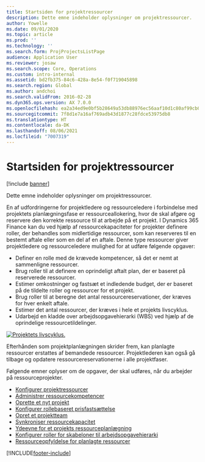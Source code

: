 ```yaml
---
title: Startsiden for projektressourcer
description: Dette emne indeholder oplysninger om projektressourcer.
author: Yowelle
ms.date: 09/01/2020
ms.topic: article
ms.prod: ''
ms.technology: ''
ms.search.form: ProjProjectsListPage
audience: Application User
ms.reviewer: josaw
ms.search.scope: Core, Operations
ms.custom: intro-internal
ms.assetid: bd2fb375-84c6-428a-8e54-f0f719045898
ms.search.region: Global
ms.author: andchoi
ms.search.validFrom: 2016-02-28
ms.dyn365.ops.version: AX 7.0.0
ms.openlocfilehash: ea2a34ed9e0bf5b28649a53db88976ec56aaf10d1c80af99cb0856250873a2ab
ms.sourcegitcommit: 7f8d1e7a16af769adb43d1877c28fdce53975db8
ms.translationtype: HT
ms.contentlocale: da-DK
ms.lasthandoff: 08/06/2021
ms.locfileid: "7007319"
---
```

# <a name="project-resourcing-home-page"></a>Startsiden for projektressourcer

[!include [banner](../includes/banner.md)]

Dette emne indeholder oplysninger om projektressourcer.

En af udfordringerne for projektledere og ressourceledere i forbindelse med projektets planlægningsfase er ressourceallokering, hvor de skal afgøre og reservere den korrekte ressource til at arbejde på et projekt. I Dynamics 365 Finance kan du ved hjælp af ressourcekapaciteter for projekter definere roller, der behandles som midlertidige ressourcer, som kan reserveres til en bestemt aftale eller som en del af en aftale. Denne type ressourcer giver projektledere og ressourceledere mulighed for at udføre følgende opgaver:

- Definer en rolle med de krævede kompetencer, så det er nemt at sammenligne ressourcer.
- Brug roller til at definere en oprindeligt aftalt plan, der er baseret på reserverede ressourcer.
- Estimer omkostninger og fastsæt et indledende budget, der er baseret på de tildelte roller og ressourcer for et projekt.
- Brug roller til at beregne det antal ressourcereservationer, der kræves for hver enkelt aftale.
- Estimer det antal ressourcer, der kræves i hele et projekts livscyklus.
- Udarbejd en kladde over arbejdsopgavehierarki (WBS) ved hjælp af de oprindelige ressourcetildelinger.

[![Projektets livscyklus.](./media/projectresourcing02-1024x812.jpg)](./media/projectresourcing02.jpg)

Efterhånden som projektplanlægningen skrider frem, kan planlagte ressourcer erstattes af bemandede ressourcer. Projektlederen kan også gå tilbage og opdatere ressourcereservationerne i alle projektfaser.

Følgende emner oplyser om de opgaver, der skal udføres, når du arbejder på ressourceprojekter.

- [Konfigurer projektressourcer](set-up-project-resources.md)
- [Administrer ressourcekompetencer](manage-resource-competencies.md)
- [Oprette et nyt projekt](create-new-project.md)
- [Konfigurer rollebaseret prisfastsættelse](set-up-role-based-pricing.md)
- [Opret et projektteam](create-project-team.md)
- [Synkroniser ressourcekapacitet](synchronize-resource-capacity.md)
- [Ydeevne for et projekts ressourceplanlægning](project-scheduling-performance.md)
- [Konfigurer roller for skabeloner til arbejdsopgavehierarki](set-up-roles-wbs-template.md)
- [Ressourceopfyldelse for planlagte ressourcer](resource-fulfillment-planned-resources.md)


[!INCLUDE[footer-include](../includes/footer-banner.md)]
